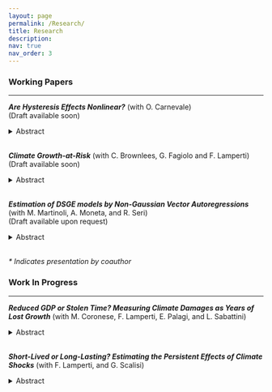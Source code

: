 ```yaml
---
layout: page
permalink: /Research/
title: Research
description: 
nav: true
nav_order: 3
---
```


### **Working Papers**
---

***Are Hysteresis Effects Nonlinear?*** (with O. Carnevale)  
(Draft available soon)  
<details> 
<summary>Abstract</summary>
<p>
This paper investigates the nonlinear effects of aggregate demand dynamics over medium and long-term horizons, focusing on whether contractionary aggregate demand shocks have distinct long-lasting impacts compared to expansionary shocks (sign dependence). We begin by identifying a long-term demand shock, termed the 'hysteresis' shock, within a structural vector autoregression framework. To assess sign dependence, we employ local projections with a nonlinear transformation of the shock. This methodology is applied to a quarterly U.S. macroeconomic dataset that includes variables related to the productivity and labor market channels of hysteresis.
Our findings indicate that contractionary shocks tend to have stronger and more persistent adverse effects, particularly on productivity-related outcomes, while expansionary shocks gain relevance over time for labor market variables. When disaggregating by demographic groups, we find more pronounced responses among disadvantaged workers, indicating greater sensitivity to both weak aggregate demand and high-pressure economic conditions.
</p>
<p><u>Presented at:</u> 13<sup>th</sup> Conference of the International Association for Applied Econometrics (IAAE 2025, Turin); Trans-Atlantic Doctoral Conference (TADC) at the London Business School (2025)*; 3<sup>rd</sup> UEA Time Series Workshop (2025); Junior Milan Time Series Workshop (2025); 17<sup>th</sup> UniTO-Collegio Carlo Alberto Ph.D. Workshop in Economics (2025)*.</p>
</details>
<br>

***Climate Growth-at-Risk*** (with C. Brownlees, G. Fagiolo and F. Lamperti)  
(Draft available soon)  
<details>
<summary>Abstract</summary>
<p><em>Abstract forthcoming.</em></p>
<p><u>Presented at:</u> Bank of England internal seminar (2025); University of Pisa (2025)*; Workshop on Macroeconomics and Innovation for the Green Transition (2025, Salerno); 18<sup>th</sup> International Conference on Computational and Financial Econometrics (CFE 2024, London); University of Florence (2024)*; 12<sup>th</sup> Annual Conference of the Italian Association of Environmental and Resource Economists (IAERE 2024, Pescara); 29<sup>th</sup> Annual Conference of the European Association of Environmental and Resource Economists (EAERE 2024, Leuven); Econometric Models of Climate Change (EMCC 2024, Cambridge); 4<sup>th</sup> Sailing the Macro Workshop (2024, Ortigia).</p>
</details>
<br>

***Estimation of DSGE models by Non-Gaussian Vector Autoregressions*** (with M. Martinoli, A. Moneta, and R. Seri)  
(Draft available upon request)  
<details>
<summary>Abstract</summary>
<p>
We propose a new impulse response matching procedure for estimating the parameters of a dynamic stochastic general equilibrium (DSGE) model from observed macroeconomic time series. Our estimator hinges on an indirect inference approach in which the auxiliary model is a structural vector autoregressive (SVAR) model. The SVAR model is identified using independent component analysis. A specificity of our approach is that, by using a minimum distance index, we exploit the non-Gaussianity of the observed data, but we allow the model-simulated data to be Gaussian. We derive the asymptotic properties of the estimator and we conduct a Monte Carlo simulation to study the performance of the proposed procedure. Finally, we present an application to a simple New Keynesian DSGE model.
</p>
<p><u>Presented at:</u> 35<sup>th</sup> EC<sup>2</sup> Conference; 12<sup>th</sup> Conference of the International Association for Applied Econometrics (IAAE 2024, Tessaloniki)*; 8<sup>th</sup> RCEA Time Series Econometrics Workshop (2025, London)*; 17<sup>th</sup> International Conference on Computational and Financial Econometrics (CFE 2023, Berlin); Italian Congress of Econometrics and Empirical Economics (ICEEE 2023).</p>
</details>
<br>

<p><em>* Indicates presentation by coauthor</em></p>

### **Work In Progress**
---

***Reduced GDP or Stolen Time? Measuring Climate Damages as Years of Lost Growth*** (with M. Coronese, F. Lamperti, E. Palagi, and L. Sabattini)  
<details>
<summary>Abstract</summary>
<p><em>Abstract forthcoming.</em></p>
<p><u>Presented at:</u> 13<sup>th</sup> Annual Conference of the Italian Association of Environmental and Resource Economists (IAERE 2025, Rome).</p>
</details>
<br>

***Short-Lived or Long-Lasting? Estimating the Persistent Effects of Climate Shocks*** (with F. Lamperti, and G. Scalisi)  
<details>
<summary>Abstract</summary>
<p><em>Abstract forthcoming.</em></p>
<p><u>Presented at:</u> <em>Details forthcoming</em></p>
</details>
<br>


